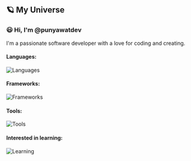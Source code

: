 ## 🪐 **My Universe**
### 😃 Hi, I'm @punyawatdev
I'm a passionate software developer with a love for coding and creating. 

#### Languages:
![Languages](https://skillicons.dev/icons?i=typescript,javascript,java,dart,html,css,scss)

#### Frameworks:
![Frameworks](https://skillicons.dev/icons?i=react,angular,nuxtjs,nextjs,pinia,redux,flutter,spring,nodejs)

#### Tools:
![Tools](https://skillicons.dev/icons?i=git,github,gitlab,figma,gcp,mysql,mongodb)

#### Interested in learning:
![Learning](https://skillicons.dev/icons?i=swift,kotlin,go,nestjs,redis,aws,docker,kafka,jenkins)
